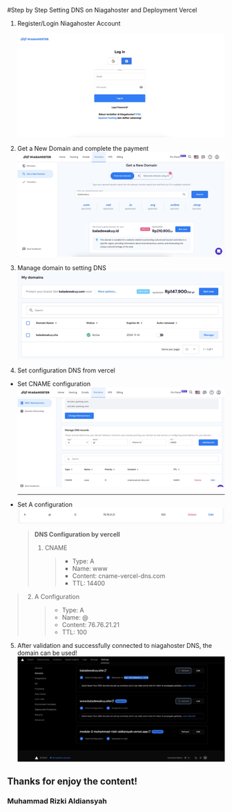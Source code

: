#Step by Step Setting DNS on Niagahoster and Deployment Vercel

1. Register/Login Niagahoster Account

   ![An old rock in the desert](./assets/Readmenih/WhatsApp%20Image%202023-11-14%20at%2002.29.50.jpeg "daftar/login niagahoster")

2. Get a New Domain and complete the payment
   ![An old rock in the desert](./assets/Readmenih/WhatsApp%20Image%202023-11-14%20at%2002.30.34.jpeg "cari domain baru dan selesaikan pembayaran")

3. Manage domain to setting DNS
   ![An old rock in the desert](./assets/Readmenih/WhatsApp%20Image%202023-11-14%20at%2002.31.25.jpeg "manage domain")

4. Set configuration DNS from vercel

- Set CNAME configuration
  ![An old rock in the desert](./assets/Readmenih/WhatsApp%20Image%202023-11-14%20at%2002.32.04.jpeg "setting dns custom")

  ***

- Set A configuration
  ![An old rock in the desert](./assets/Readmenih/WhatsApp%20Image%202023-11-14%20at%2002.32.17.jpeg "Shiprock, New Mexico by Beau Rogers")
  > **DNS Configuration by vercell**
  >
  > 1. CNAME
  >    > - Type: A
  >    > - Name: www
  >    > - Content: cname-vercel-dns.com
  >    > - TTL: 14400

> 2. A Configuration
>    > - Type: A
>    > - Name: @
>    > - Content: 76.76.21.21
>    > - TTL: 100

5. After validation and successfully connected to niagahoster DNS, the domain can be used!
   ![An old rock in the desert](./assets/Readmenih/WhatsApp%20Image%202023-11-14%20at%2002.32.52.jpeg "dns berhasil diubah")

## Thanks for enjoy the content!

### Muhammad Rizki Aldiansyah
